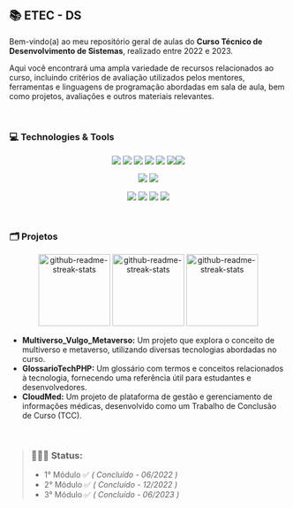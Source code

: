 
## 📚 ETEC - DS

Bem-vindo(a) ao meu repositório geral de aulas do **Curso Técnico de Desenvolvimento de Sistemas**, realizado entre 2022 e 2023. 
&nbsp;

Aqui você encontrará uma ampla variedade de recursos relacionados ao curso, incluindo critérios de avaliação utilizados pelos mentores, ferramentas e linguagens de programação abordadas em sala de aula, bem como projetos, avaliações e outros materiais relevantes.

</br>

###  💻 Technologies & Tools

<div align="center">

[<img src="https://img.shields.io/badge/HTML5-E34F26?style=for-the-badge&logo=html5&logoColor=e34f26&color=0d1117" align="center"/>](https://github.com/Major2571/ETEC-DS-Aulas/tree/main/1°%20Módulo/PWI)  [<img src="https://img.shields.io/badge/CSS3-1572B6?style=for-the-badge&logo=css3&logoColor=1572b6&color=0d1117" align="center"/>](https://github.com/Major2571/ETEC-DS-Aulas/tree/main/1°%20Módulo/PWI) [<img src="https://img.shields.io/badge/JavaScript-F7DF1E?style=for-the-badge&logo=javascript&logoColor=f7df1e&color=0d1117" align="center"/>](https://github.com/Major2571/ETEC-DS-Aulas/tree/main/1°%20Módulo/PWI) [<img src="https://img.shields.io/badge/git-%23F05033.svg?style=for-the-badge&logo=git&logoColor=F05033&color=0d1117" align="center" />](https://github.com/Major2571/ETEC-DS-Aulas/tree/main/1°%20Módulo/PWI) [<img src="https://img.shields.io/badge/PHP-777BB4?style=for-the-badge&logo=php&logoColor=777BB4&color=0d1117" align="center" />](https://github.com/Major2571/ETEC-DS-Aulas/tree/main/2°%20Módulo/PWII) [<img src="https://img.shields.io/badge/java-%23ED8B00.svg?style=for-the-badge&logo=java&logoColor=white&color=0d1117" align="center"/>](https://github.com/Major2571/ETEC-DS-Aulas/tree/main/2°%20Módulo/DSI)[<img src="https://img.shields.io/badge/React-0D1117?style=for-the-badge&logo=react&logoColor=61DAFB" align="center"/>](https://github.com/Major2571/ETEC-DS-Aulas/tree/main/3%C2%B0%20M%C3%B3dulo/PAMII)

[<img src="https://img.shields.io/badge/react_native-0D1117.svg?style=for-the-badge&logo=react&logoColor=%2361DAFB" align="center"/>](https://github.com/Major2571/ETEC-DS-Aulas/tree/main/3%C2%B0%20M%C3%B3dulo/PAMII) [<img src="https://img.shields.io/badge/laravel-0D1117.svg?style=for-the-badge&logo=laravel&logoColor=23FF2D20&labelColor=0D1117" align="center"/>](https://github.com/Major2571/ETEC-DS-Aulas/tree/main/3%C2%B0%20M%C3%B3dulo/PWIII)

[<img src="https://img.shields.io/badge/mysql-%2300f.svg?style=for-the-badge&logo=mysql&logoColor=0078D7&color=0d1117" align="center" />]() [<img src="https://img.shields.io/badge/Android%20Studio-3DDC84.svg?style=for-the-badge&logo=android-studio&logoColor=3DDC84&color=0d1117" align="center" />](https://github.com/Major2571/ETEC-DS-Aulas/tree/main/2M%C3%B3dulo/PAM) [<img src="https://img.shields.io/badge/NetBeansIDE-1B6AC6.svg?style=for-the-badge&logo=apache-netbeans-ide&logoColor=1B6AC6&color=0d1117" align="center" />](https://github.com/Major2571/ETEC-DS-Aulas/tree/main/2M%C3%B3dulo/DSI) <img src="https://img.shields.io/badge/Visual%20Studio%20Code-0078d7.svg?style=for-the-badge&logo=visual-studio-code&logoColor=1B6AC6&color=0d1117" align="center" />

</div>

</br>

###  🗂 Projetos 
	 
<div align="center">

<a href="https://github.com/Major2571/Multiverso_Vulgo_Metaverso"><img height="130" src="https://denvercoder1-github-readme-stats.vercel.app/api/pin/?username=Major2571&repo=Multiverso_Vulgo_Metaverso&show_icons=true&count_private=true&hide_border=true&title_color=FD6767&icon_color=9A1A27&text_color=c9d1d9&bg_color=0d1117" alt="github-readme-streak-stats"></a>
<a href="https://github.com/Major2571/GlossarioTechPHP"><img height="130" src="https://denvercoder1-github-readme-stats.vercel.app/api/pin/?username=Major2571&repo=GlossarioTechPHP&show_icons=true&count_private=true&hide_border=true&title_color=FD6767&icon_color=9A1A27&text_color=c9d1d9&bg_color=0d1117" alt="github-readme-streak-stats"></a>
<a href="https://github.com/Major2571/CloudMed"><img height="130" src="https://denvercoder1-github-readme-stats.vercel.app/api/pin/?username=Major2571&repo=CloudMed&show_icons=true&count_private=true&hide_border=true&title_color=FD6767&icon_color=9A1A27&text_color=c9d1d9&bg_color=0d1117" alt="github-readme-streak-stats"></a>

</div>

- **Multiverso_Vulgo_Metaverso:** Um projeto que explora o conceito de multiverso e metaverso, utilizando diversas tecnologias abordadas no curso.
- **GlossarioTechPHP:** Um glossário com termos e conceitos relacionados à tecnologia, fornecendo uma referência útil para estudantes e desenvolvedores.
- **CloudMed:** Um projeto de plataforma de gestão e gerenciamento de informações médicas, desenvolvido como um Trabalho de Conclusão de Curso (TCC).


<br/>

> ### **👩🏻‍💻 Status**: 
> - 1° Módulo ✅ *( Concluído - 06/2022 )*
> - 2° Módulo ✅ *( Concluído - 12/2022 )*
> - 3° Módulo ✅ *( Concluído - 06/2023 )*

<br/>
